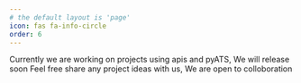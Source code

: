 ```yaml
---
# the default layout is 'page'
icon: fas fa-info-circle
order: 6
---
```


Currently we are working on projects using apis and pyATS, We will release soon
Feel free share any project ideas with us, We are open to colloboration